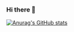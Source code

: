 ### Hi there 👋

[![Anurag's GitHub stats](https://github-readme-stats.vercel.app/api?username=Guapura89)](https://github.com/Guapura89/github-readme-stats)
